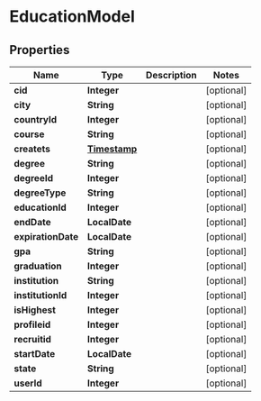 

# EducationModel


## Properties

| Name | Type | Description | Notes |
|------------ | ------------- | ------------- | -------------|
|**cid** | **Integer** |  |  [optional] |
|**city** | **String** |  |  [optional] |
|**countryId** | **Integer** |  |  [optional] |
|**course** | **String** |  |  [optional] |
|**createts** | [**Timestamp**](Timestamp.md) |  |  [optional] |
|**degree** | **String** |  |  [optional] |
|**degreeId** | **Integer** |  |  [optional] |
|**degreeType** | **String** |  |  [optional] |
|**educationId** | **Integer** |  |  [optional] |
|**endDate** | **LocalDate** |  |  [optional] |
|**expirationDate** | **LocalDate** |  |  [optional] |
|**gpa** | **String** |  |  [optional] |
|**graduation** | **Integer** |  |  [optional] |
|**institution** | **String** |  |  [optional] |
|**institutionId** | **Integer** |  |  [optional] |
|**isHighest** | **Integer** |  |  [optional] |
|**profileid** | **Integer** |  |  [optional] |
|**recruitid** | **Integer** |  |  [optional] |
|**startDate** | **LocalDate** |  |  [optional] |
|**state** | **String** |  |  [optional] |
|**userId** | **Integer** |  |  [optional] |



